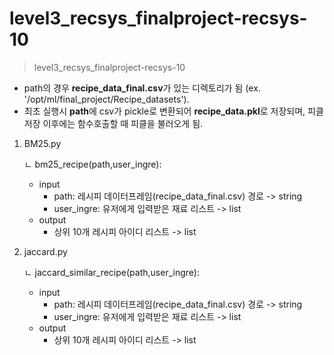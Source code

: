 # level3_recsys_finalproject-recsys-10

> level3_recsys_finalproject-recsys-10

* path의 경우 **recipe_data_final.csv**가 있는 디렉토리가 됨 (ex. '/opt/ml/final_project/Recipe_datasets').
* 최초 실행시 **path**에 csv가 pickle로 변환되어 **recipe_data.pkl**로 저장되며, 피클 저장 이후에는 함수호출할 때 피클을 불러오게 됨.

1. BM25.py

    ㄴ bm25_recipe(path,user_ingre):
    * input
        * path: 레시피 데이터프레임(recipe_data_final.csv) 경로 -> string
        * user_ingre: 유저에게 입력받은 재료 리스트 -> list
    * output
        * 상위 10개 레시피 아이디 리스트 -> list

2. jaccard.py

    ㄴ jaccard_similar_recipe(path,user_ingre):
    * input
        * path: 레시피 데이터프레임(recipe_data_final.csv) 경로 -> string
        * user_ingre: 유저에게 입력받은 재료 리스트 -> list
    * output
        * 상위 10개 레시피 아이디 리스트 -> list

